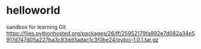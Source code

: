 # helloworld
sandbox for learning Git
https://files.pythonhosted.org/packages/26/ff/25952179fa892e7d082a34e5917d747d05a227ba3c83dd3adac1c3f0be24/pybcj-1.0.1.tar.gz
